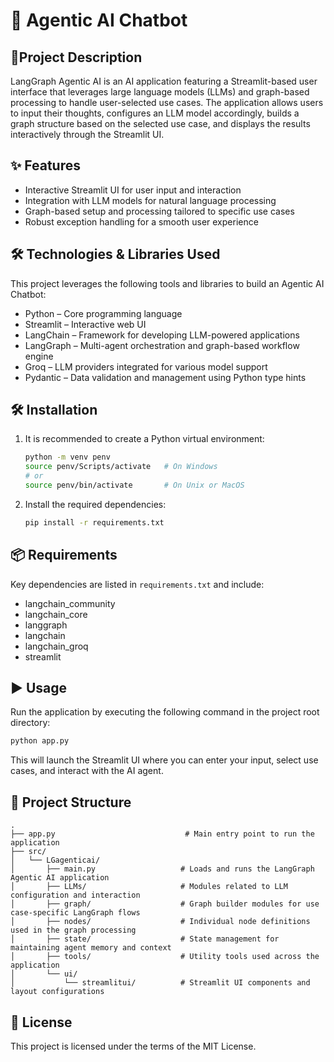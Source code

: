 # 🤖 Agentic AI Chatbot


## 📝Project Description 
LangGraph Agentic AI is an AI application featuring a Streamlit-based user interface that leverages large language models (LLMs) and graph-based processing to handle user-selected use cases. The application allows users to input their thoughts, configures an LLM model accordingly, builds a graph structure based on the selected use case, and displays the results interactively through the Streamlit UI.

## ✨ Features 
- Interactive Streamlit UI for user input and interaction
- Integration with LLM models for natural language processing
- Graph-based setup and processing tailored to specific use cases
- Robust exception handling for a smooth user experience

## 🛠️ Technologies & Libraries Used
This project leverages the following tools and libraries to build an Agentic AI Chatbot:

- Python – Core programming language
- Streamlit – Interactive web UI
- LangChain – Framework for developing LLM-powered applications
- LangGraph – Multi-agent orchestration and graph-based workflow engine
- Groq – LLM providers integrated for various model support
- Pydantic – Data validation and management using Python type hints

## 🛠️ Installation 

1. It is recommended to create a Python virtual environment:
   ```bash
   python -m venv penv
   source penv/Scripts/activate   # On Windows
   # or
   source penv/bin/activate       # On Unix or MacOS
   ```

2. Install the required dependencies:
   ```bash
   pip install -r requirements.txt
   ```

## 📦 Requirements 

Key dependencies are listed in `requirements.txt` and include:
- langchain_community
- langchain_core
- langgraph
- langchain
- langchain_groq
- streamlit

## ▶️ Usage 

Run the application by executing the following command in the project root directory:

```bash
python app.py
```

This will launch the Streamlit UI where you can enter your input, select use cases, and interact with the AI agent.

## 📁 Project Structure

```
.
├── app.py                             # Main entry point to run the application
├── src/
│   └── LGagenticai/
│       ├── main.py                   # Loads and runs the LangGraph Agentic AI application
│       ├── LLMs/                     # Modules related to LLM configuration and interaction
│       ├── graph/                    # Graph builder modules for use case-specific LangGraph flows
│       ├── nodes/                    # Individual node definitions used in the graph processing
│       ├── state/                    # State management for maintaining agent memory and context
│       ├── tools/                    # Utility tools used across the application
│       └── ui/
│           └── streamlitui/          # Streamlit UI components and layout configurations
```


## 📄 License 

This project is licensed under the terms of the MIT License.
